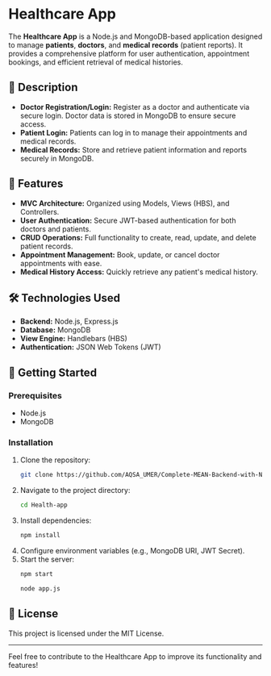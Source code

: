 # Healthcare App

The **Healthcare App** is a Node.js and MongoDB-based application designed to manage **patients**, **doctors**, and **medical records** (patient reports). It provides a comprehensive platform for user authentication, appointment bookings, and efficient retrieval of medical histories.

## 🏥 Description

- **Doctor Registration/Login:** Register as a doctor and authenticate via secure login. Doctor data is stored in MongoDB to ensure secure access.
- **Patient Login:** Patients can log in to manage their appointments and medical records.
- **Medical Records:** Store and retrieve patient information and reports securely in MongoDB.

## 🚀 Features

- **MVC Architecture:** Organized using Models, Views (HBS), and Controllers.
- **User Authentication:** Secure JWT-based authentication for both doctors and patients.
- **CRUD Operations:** Full functionality to create, read, update, and delete patient records.
- **Appointment Management:** Book, update, or cancel doctor appointments with ease.
- **Medical History Access:** Quickly retrieve any patient's medical history.

## 🛠️ Technologies Used

- **Backend:** Node.js, Express.js
- **Database:** MongoDB
- **View Engine:** Handlebars (HBS)
- **Authentication:** JSON Web Tokens (JWT)

## 🚀 Getting Started

### Prerequisites
- Node.js
- MongoDB

### Installation
1. Clone the repository:
   ```bash
   git clone https://github.com/AQSA_UMER/Complete-MEAN-Backend-with-Nodejs-And-MongoDB-Project.git
   ```
2. Navigate to the project directory:
   ```bash
   cd Health-app
   ```
3. Install dependencies:
   ```bash
   npm install
   ```
4. Configure environment variables (e.g., MongoDB URI, JWT Secret).
5. Start the server:
   ```bash
   npm start
   ```
   ```bash
   node app.js
   ```

## 📄 License
This project is licensed under the MIT License.

---

Feel free to contribute to the Healthcare App to improve its functionality and features!

